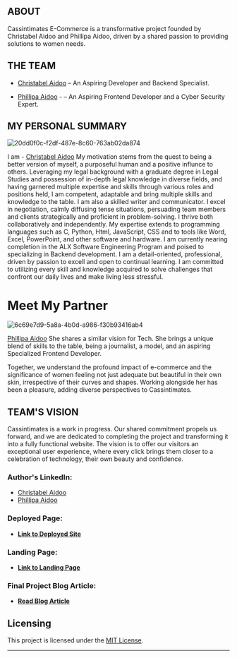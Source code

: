 ## ABOUT
Cassintimates E-Commerce is a transformative project founded by Christabel Aidoo and Phillipa Aidoo, driven by a shared passion to providing solutions to women needs.

## THE TEAM
- [Christabel Aidoo](https://www.linkedin.com/in/christabel-aidoo) – An Aspiring Developer and Backend Specialist.
 
- [Phillipa Aidoo](https://www.linkedin.com/in/phillipananaaidoo) - – An Aspiring Frontend Developer and a Cyber Security Expert.

## MY PERSONAL SUMMARY 

![20dd0f0c-f2df-487e-8c60-763ab02da874](https://github.com/christabely/Cassintimates_blog/assets/129256391/16738584-a48b-45b6-bf15-abdb54ca6e61)

I am - [Christabel Aidoo](https://www.linkedin.com/in/christabel-aidoo) My motivation stems from the quest to being a better version of myself, a purposeful human and a positive influnce to others.
Leveraging my legal background with a graduate degree in Legal Studies and possession of in-depth legal knowledge in diverse fields, and having garnered multiple expertise and skills through various roles and positions held, I am  competent, adaptable and bring multiple skills and knowledge to the table.
I am also a skilled writer and communicator. I excel in negotiation, calmly diffusing tense situations, persuading team members and clients strategically and proficient in problem-solving.
I thrive both collaboratively and independently.
My expertise extends to programming languages such as C, Python, Html, JavaScript, CSS and to tools like Word, Excel, PowerPoint, and other software and hardware.
I am currently nearing completion in the ALX Software Engineering Program and poised to specializing in Backend development.
I am a detail-oriented, professional, driven by passion to excell and open to continual learning.
I am committed to utilizing every skill and knowledge acquired to solve challenges that confront our daily lives and make living less stressful.


# Meet My Partner

![6c69e7d9-5a8a-4b0d-a986-f30b93416ab4](https://github.com/christabely/Cassintimates_blog/assets/129256391/6d6fcea9-fee9-4cf0-a3a8-828047bce374)

[Phillipa Aidoo](https://www.linkedin.com/in/phillipananaaidoo) She shares a similar vision for Tech. She brings a unique blend of skills to the table, being a journalist, a model, and an aspiring Specialized Frontend Developer.

Together, we understand the profound impact of e-commerce and the significance of women feeling not just adequate but beautiful in their own skin, irrespective of their curves and shapes. Working alongside her has been a pleasure, adding diverse perspectives to Cassintimates.


## TEAM'S VISION

Cassintimates is a work in progress. Our shared commitment propels us forward, and we are dedicated to completing the project and transforming it into a fully functional website.
The vision is to offer our visitors an exceptional user experience, where every click brings them closer to a celebration of technology, their own beauty and confidence.

### Author's LinkedIn:
- [Christabel Aidoo](https://www.linkedin.com/in/christabel-aidoo)
- [Phillipa Aidoo](https://www.linkedin.com/in/phillipananaaidoo)

### Deployed Page:
- **[Link to Deployed Site](https://christabely.github.io/Cassintimates-/)**

### Landing Page:
- **[Link to Landing Page](https://christabely.github.io/Cass/)**

### Final Project Blog Article:
- **[Read Blog Article](https://christabely.github.io/Cassintimates_blog/)**

## Licensing
This project is licensed under the [MIT License](LICENSE).

---
